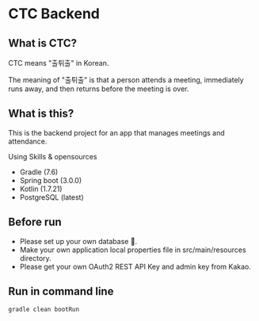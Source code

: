 # CTC Backend

## What is CTC?
CTC means "출튀출" in Korean.

The meaning of "출튀출" is
that a person attends a meeting, 
immediately runs away, 
and then returns before the meeting is over.

## What is this?
This is the backend project for an app that manages meetings and attendance.

Using Skills & opensources 
- Gradle (7.6)
- Spring boot (3.0.0)
- Kotlin (1.7.21)
- PostgreSQL (latest)

## Before run
- Please set up your own database :pray:.
- Make your own application local properties file in src/main/resources directory.
- Please get your own OAuth2 REST API Key and admin key from Kakao.


## Run in command line
```shell
gradle clean bootRun
```